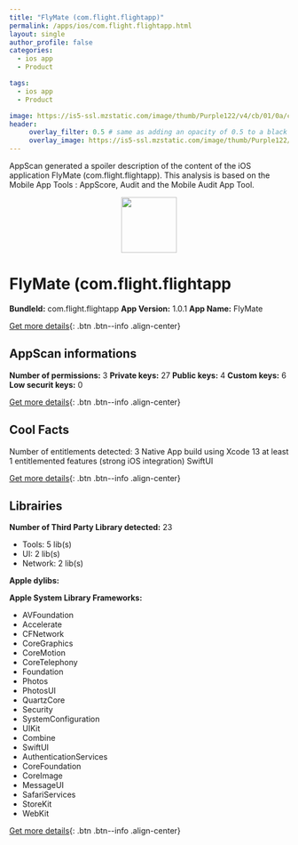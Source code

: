 ```yaml
---
title: "FlyMate (com.flight.flightapp)"
permalink: /apps/ios/com.flight.flightapp.html
layout: single
author_profile: false
categories: 
  - ios app 
  - Product 

tags: 
  - ios app 
  - Product 

image: https://is5-ssl.mzstatic.com/image/thumb/Purple122/v4/cb/01/0a/cb010a09-535f-d609-eb61-9c0c4d46b2e0/AppIcon-1x_U007emarketing-0-5-0-85-220.png/512x512bb.jpg
header: 
     overlay_filter: 0.5 # same as adding an opacity of 0.5 to a black background
     overlay_image: https://is5-ssl.mzstatic.com/image/thumb/Purple122/v4/cb/01/0a/cb010a09-535f-d609-eb61-9c0c4d46b2e0/AppIcon-1x_U007emarketing-0-5-0-85-220.png/512x512bb.jpg
---
```

AppScan generated a spoiler description of the content of the iOS application FlyMate (com.flight.flightapp). This analysis is based on the Mobile App Tools : AppScore, Audit and the Mobile Audit App Tool.

  
  
<div style="text-align: center;"><img src="https://is5-ssl.mzstatic.com/image/thumb/Purple122/v4/cb/01/0a/cb010a09-535f-d609-eb61-9c0c4d46b2e0/AppIcon-1x_U007emarketing-0-5-0-85-220.png/512x512bb.jpg" width="100" height="100"></div>  
  
# FlyMate (com.flight.flightapp

**BundleId:** com.flight.flightapp
**App Version:** 1.0.1
**App Name:** FlyMate


[Get more details](/pricing.html){: .btn .btn--info .align-center}  
  
## AppScan informations 

**Number of permissions:** 3
**Private keys:** 27
**Public keys:** 4
**Custom keys:** 6
**Low securit keys:** 0
  
[Get more details](/pricing.html){: .btn .btn--info .align-center}

## Cool Facts

Number of entitlements detected: 3
Native App
build using Xcode 13
at least 1 entitlemented features (strong iOS integration)
SwiftUI
  
[Get more details](/pricing.html){: .btn .btn--info .align-center}

## Librairies 
**Number of Third Party Library detected:** 23
- Tools: 5 lib(s)
- UI: 2 lib(s)
- Network: 2 lib(s)

**Apple dylibs:**


**Apple System Library Frameworks:**
- AVFoundation
- Accelerate
- CFNetwork
- CoreGraphics
- CoreMotion
- CoreTelephony
- Foundation
- Photos
- PhotosUI
- QuartzCore
- Security
- SystemConfiguration
- UIKit
- Combine
- SwiftUI
- AuthenticationServices
- CoreFoundation
- CoreImage
- MessageUI
- SafariServices
- StoreKit
- WebKit


  
[Get more details](/pricing.html){: .btn .btn--info .align-center}

